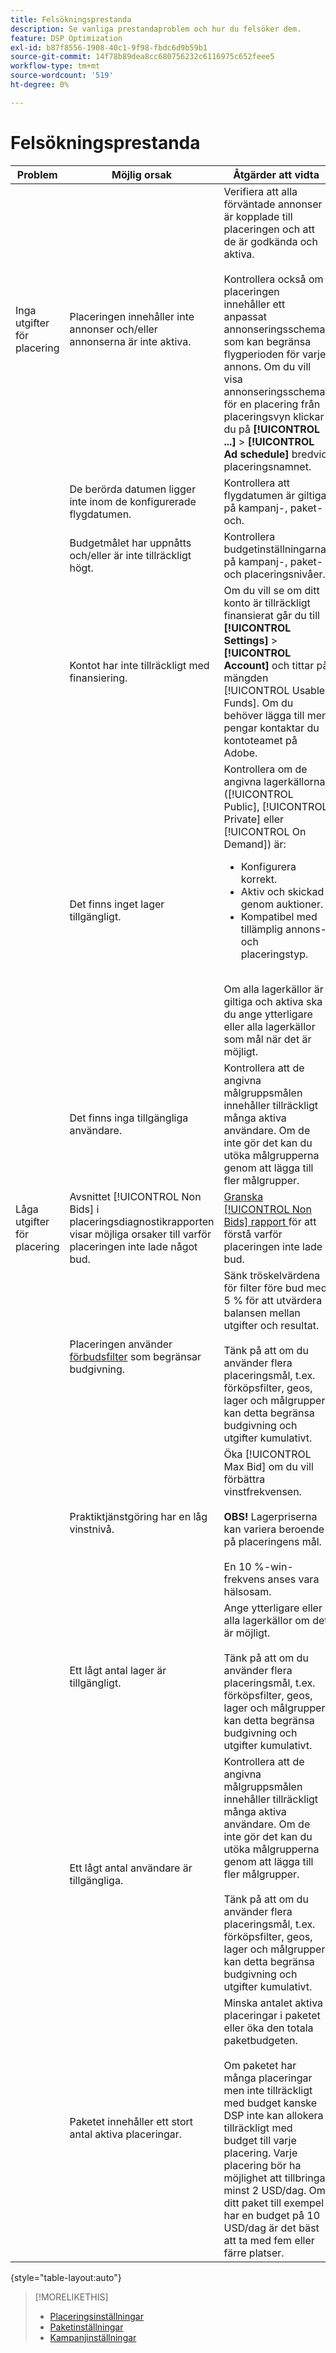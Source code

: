 ```yaml
---
title: Felsökningsprestanda
description: Se vanliga prestandaproblem och hur du felsöker dem.
feature: DSP Optimization
exl-id: b87f8556-1908-40c1-9f98-fbdc6d9b59b1
source-git-commit: 14f78b89dea8cc680756232c6116975c652feee5
workflow-type: tm+mt
source-wordcount: '519'
ht-degree: 0%

---
```


# Felsökningsprestanda

| Problem | Möjlig orsak | Åtgärder att vidta |
| --- | --- | --- |
| Inga utgifter för placering | Placeringen innehåller inte annonser och/eller annonserna är inte aktiva. | Verifiera att alla förväntade annonser är kopplade till placeringen och att de är godkända och aktiva.<br><br>Kontrollera också om placeringen innehåller ett anpassat annonseringsschema som kan begränsa flygperioden för varje annons. Om du vill visa annonseringsschemat för en placering från placeringsvyn klickar du på **[!UICONTROL ...]** > **[!UICONTROL Ad schedule]** bredvid placeringsnamnet. |
| | De berörda datumen ligger inte inom de konfigurerade flygdatumen. | Kontrollera att flygdatumen är giltiga på kampanj-, paket- och &#x200B;. |
| | Budgetmålet har uppnåtts och/eller är inte tillräckligt högt. | Kontrollera budgetinställningarna på kampanj-, paket- och placeringsnivåer. |
| | Kontot har inte tillräckligt med finansiering. | Om du vill se om ditt konto är tillräckligt finansierat går du till **[!UICONTROL Settings]** > **[!UICONTROL Account]** och tittar på mängden [!UICONTROL Usable Funds]. Om du behöver lägga till mer pengar kontaktar du kontoteamet på Adobe. |
| | Det finns inget lager tillgängligt. | Kontrollera om de angivna lagerkällorna ([!UICONTROL Public], [!UICONTROL Private] eller [!UICONTROL On Demand]) är:<ul><li>Konfigurera korrekt.</li><li>Aktiv och skickad genom auktioner.</li><li>Kompatibel med tillämplig annons- och placeringstyp.</li></ul><br>Om alla lagerkällor är giltiga och aktiva ska du ange ytterligare eller alla lagerkällor som mål när det är möjligt. |
| | Det finns inga tillgängliga användare. | Kontrollera att de angivna målgruppsmålen innehåller tillräckligt många aktiva användare. Om de inte gör det kan du utöka målgrupperna genom att lägga till fler målgrupper. |
| Låga utgifter för placering | Avsnittet [!UICONTROL Non Bids] i placeringsdiagnostikrapporten visar möjliga orsaker till varför placeringen inte lade något bud. | [Granska [!UICONTROL Non Bids] rapport ](/help/dsp/campaign-management/reports/placement-diagnostics.md) för att förstå varför placeringen inte lade bud.  <!-- add link/edit text when file available: See the [in-depth guide to possible Non-Bid Reasons (NBR)](link) for more information. --> |
| | Placeringen använder [förbudsfilter](/help/dsp/campaign-management/placements/placement-settings.md) som begränsar budgivning. | Sänk tröskelvärdena för filter före bud med 5 % för att utvärdera balansen mellan utgifter och resultat. <!-- wording? and are users just supposed to manually monitor whether it makes a difference? --><br><br>Tänk på att om du använder flera placeringsmål, t.ex. förköpsfilter, geos, lager och målgrupper, kan detta begränsa budgivning och utgifter kumulativt. |
| | Praktiktjänstgöring har en låg vinstnivå. | Öka [!UICONTROL Max Bid] om du vill förbättra vinstfrekvensen.<br><br><b>OBS!</b> Lagerpriserna kan variera beroende på placeringens mål.<br><br>En 10 %-win-frekvens anses vara hälsosam. |
| | Ett lågt antal lager är tillgängligt. | Ange ytterligare eller alla lagerkällor om det är möjligt.<br><br>Tänk på att om du använder flera placeringsmål, t.ex. förköpsfilter, geos, lager och målgrupper, kan detta begränsa budgivning och utgifter kumulativt. |
| | Ett lågt antal användare är tillgängliga. | Kontrollera att de angivna målgruppsmålen innehåller tillräckligt många aktiva användare. Om de inte gör det kan du utöka målgrupperna genom att lägga till fler målgrupper.<br><br>Tänk på att om du använder flera placeringsmål, t.ex. förköpsfilter, geos, lager och målgrupper, kan detta begränsa budgivning och utgifter kumulativt. |
| | Paketet innehåller ett stort antal aktiva placeringar. | Minska antalet aktiva placeringar i paketet eller öka den totala paketbudgeten.<br><br>Om paketet har många placeringar men inte tillräckligt med budget kanske DSP inte kan allokera tillräckligt med budget till varje placering. Varje placering bör ha möjlighet att tillbringa minst 2 USD/dag. Om ditt paket till exempel har en budget på 10 USD/dag är det bäst att ta med fem eller färre platser. &#x200B; |

{style="table-layout:auto"}

>[!MORELIKETHIS]
>
>* [Placeringsinställningar](/help/dsp/campaign-management/placements/placement-settings.md)
>* [Paketinställningar](/help/dsp/campaign-management/packages/package-settings.md)
>* [Kampanjinställningar](/help/dsp/campaign-management/campaigns/campaign-settings.md)
